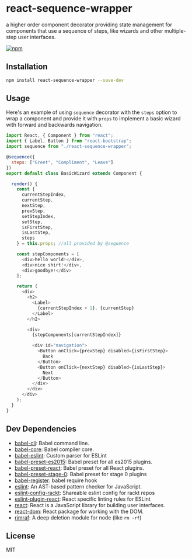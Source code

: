 # react-sequence-wrapper

a higher order component decorator providing state management for components that use a sequence of steps, like wizards and other multiple-step user interfaces.

[![npm](https://img.shields.io/npm/v/react-sequence-wrapper.svg)](https://www.npmjs.com/package/react-sequence-wrapper)

## Installation

```sh
npm install react-sequence-wrapper --save-dev
```

## Usage

Here's an example of using `sequence` decorator with the `steps` option to wrap a component and provide it with `props` to implement a basic wizard with forward and backwards navigation.

```javascript
import React, { Component } from "react";
import { Label, Button } from "react-bootstrap";
import sequence from "./react-sequence-wrapper";

@sequence({
  steps: ["Greet", "Compliment", "Leave"]
})
export default class BasicWizard extends Component {

  render() {
    const {
      currentStepIndex,
      currentStep,
      nextStep,
      prevStep,
      setStepIndex,
      setStep,
      isFirstStep,
      isLastStep,
      steps
    } = this.props; //all provided by @sequence

    const stepComponents = [
      <div>hello world!</div>,
      <div>nice shirt!</div>,
      <div>goodbye!</div>
    ];

    return (
      <div>
        <h2>
          <Label>
            {currentStepIndex + 1}. {currentStep}
          </Label>
        </h2>

        <div>
          {stepComponents[currentStepIndex]}

          <div id="navigation">
            <Button onClick={prevStep} disabled={isFirstStep}>
              Back
            </Button>
            <Button onClick={nextStep} disabled={isLastStep}>
              Next
            </Button>
          </div>
        </div>
      </div>
    );
  }
}
```



## Dev Dependencies

- [babel-cli](https://github.com/babel/babel/tree/master/packages): Babel command line.
- [babel-core](https://github.com/babel/babel/tree/master/packages): Babel compiler core.
- [babel-eslint](https://github.com/babel/babel-eslint): Custom parser for ESLint
- [babel-preset-es2015](https://github.com/babel/babel/tree/master/packages): Babel preset for all es2015 plugins.
- [babel-preset-react](https://github.com/babel/babel/tree/master/packages): Babel preset for all React plugins.
- [babel-preset-stage-0](https://github.com/babel/babel/tree/master/packages): Babel preset for stage 0 plugins
- [babel-register](https://github.com/babel/babel/tree/master/packages): babel require hook
- [eslint](https://github.com/eslint/eslint): An AST-based pattern checker for JavaScript.
- [eslint-config-rackt](https://github.com/rackt/eslint-config-rackt): Shareable eslint config for rackt repos
- [eslint-plugin-react](https://github.com/yannickcr/eslint-plugin-react): React specific linting rules for ESLint
- [react](https://github.com/facebook/react): React is a JavaScript library for building user interfaces.
- [react-dom](https://github.com/facebook/react): React package for working with the DOM.
- [rimraf](https://github.com/isaacs/rimraf): A deep deletion module for node (like `rm -rf`)


## License

MIT
